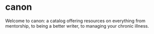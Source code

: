 # canon

Welcome to canon: a catalog offering resources on everything from mentorship, to being a better writer, to managing your chronic illness.
